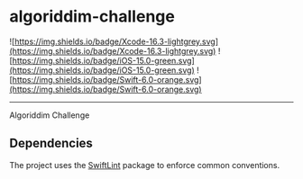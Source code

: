 # algoriddim-challenge
![https://img.shields.io/badge/Xcode-16.3-lightgrey.svg](https://img.shields.io/badge/Xcode-16.3-lightgrey.svg)
![https://img.shields.io/badge/iOS-15.0-green.svg](https://img.shields.io/badge/iOS-15.0-green.svg)
![https://img.shields.io/badge/Swift-6.0-orange.svg](https://img.shields.io/badge/Swift-6.0-orange.svg)

---
Algoriddim Challenge

## Dependencies
The project uses the [SwiftLint](https://swiftpackageindex.com/realm/SwiftLint) package to enforce common conventions. 


